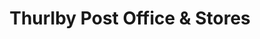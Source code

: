 ---
title: "Thurlby Post Office & Stores"
url: /bourne/thurlby-post-office-and-stores/
shop: convenience
---